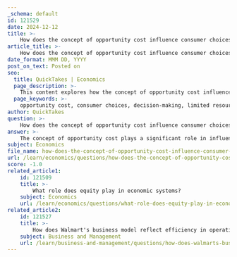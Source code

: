 ```yaml
---
_schema: default
id: 121529
date: 2024-12-12
title: >-
    How does the concept of opportunity cost influence consumer choices?
article_title: >-
    How does the concept of opportunity cost influence consumer choices?
date_format: MMM DD, YYYY
post_on_text: Posted on
seo:
  title: QuickTakes | Economics
  page_description: >-
    This content explores how the concept of opportunity cost influences consumer choices, highlighting its impact on decision-making, resource allocation, and psychological factors involved in evaluating alternatives.
  page_keywords: >-
    opportunity cost, consumer choices, decision-making, limited resources, trade-offs, scarcity, utility, psychological factors, regret, dissatisfaction, personal finance, investments, business strategies
author: QuickTakes
question: >-
    How does the concept of opportunity cost influence consumer choices?
answer: >-
    The concept of opportunity cost plays a significant role in influencing consumer choices by highlighting the value of the next best alternative that is forgone when a decision is made. This principle is fundamental in economics and affects how individuals allocate their limited resources, such as time, money, and effort.\n\n1. **Understanding Opportunity Cost**: Opportunity cost is defined as the value of the best alternative that is not chosen when making a decision. For instance, if a consumer decides to spend money on a new smartphone instead of saving for a vacation, the opportunity cost is the enjoyment and experiences that could have been gained from the vacation.\n\n2. **Influence on Decision-Making**: Consumers often face mutually exclusive choices, meaning they cannot have both options simultaneously. This necessitates weighing the benefits of each choice against the opportunity costs. For example, choosing to dine out at a restaurant instead of cooking at home involves considering not only the monetary cost but also the time and effort saved or lost.\n\n3. **Scarcity and Resource Allocation**: Given that resources are limited, consumers must make decisions that maximize their utility. The concept of opportunity cost helps consumers analyze how to allocate their resources effectively. When faced with scarcity, individuals must prioritize their needs and wants, leading to more informed and strategic choices.\n\n4. **Psychological Factors**: Research indicates that opportunity cost considerations can lead to choice discomfort, regret, and dissatisfaction. Consumers may experience regret if they feel they did not adequately consider the opportunity costs associated with their choices. This psychological aspect can influence future decision-making processes.\n\n5. **Practical Implications**: Understanding opportunity costs can enhance decision-making in various contexts, including personal finance, investments, and business strategies. By recognizing the potential benefits that are forfeited when one alternative is chosen over another, consumers can make more informed choices that align with their long-term goals and values.\n\nIn summary, opportunity cost is a crucial concept that influences consumer choices by providing a framework for evaluating the trade-offs involved in decision-making. By considering what is sacrificed when making a choice, consumers can better navigate their options and make decisions that maximize their overall satisfaction and utility.
subject: Economics
file_name: how-does-the-concept-of-opportunity-cost-influence-consumer-choices.md
url: /learn/economics/questions/how-does-the-concept-of-opportunity-cost-influence-consumer-choices
score: -1.0
related_article1:
    id: 121509
    title: >-
        What role does equity play in economic systems?
    subject: Economics
    url: /learn/economics/questions/what-role-does-equity-play-in-economic-systems
related_article2:
    id: 121527
    title: >-
        How does Walmart's business model reflect efficiency in operations?
    subject: Business and Management
    url: /learn/business-and-management/questions/how-does-walmarts-business-model-reflect-efficiency-in-operations
---
```


&nbsp;